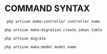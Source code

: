 # COMMAND SYNTAX

` php artisan make:controller controller name`

`php artisan make:migration create_ideas_table`

`php artisan migrate`

`php artisan make:model model name`